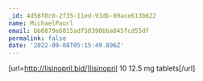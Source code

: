 ```yaml
---
_id: 4d58f0c0-2f35-11ed-93db-09ace613b622
name: MichaelPaurl
email: bb6879e6015adf58390bba045fcd55df
permalink: false
date: '2022-09-08T05:15:49.896Z'
---
```

[url=http://lisinopril.bid/]lisinopril 10 12.5 mg tablets[/url]
